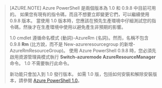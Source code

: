 > [AZURE.NOTE] Azure PowerShell 是兩個版本為 1.0 和 0.9.8 中目前可用的。 如果您有現有的指令碼，而且不想要立即變更它們，可以繼續使用 0.9.8 版本。 當使用 1.0 版本時，您應該在預先生產環境中仔細測試您的指令碼，然後才在生產環境中使用以避免產生非預期的影響。
>
> 1.0 cmdlet 遵循命名模式 {動詞}-AzureRm {名詞}。然而，名稱不包含 0.9.8 **Rm** (比方說，而不是 New-azureresourcegroup 的新增-AzureRmResourceGroup)。 使用 Azure PowerShell 0.9.8 時，您必須先啟用資源管理員模式執行 **Switch-azuremode AzureResourceManager** 命令。 1.0 不需要執行此命令。
>
> 新功能只會加入到 1.0 發行版本。 如需 1.0 版，包括如何安裝和解除安裝版本，請參閱 [Azure PowerShell 1.0](https://azure.microsoft.com/blog/azps-1-0/)。


